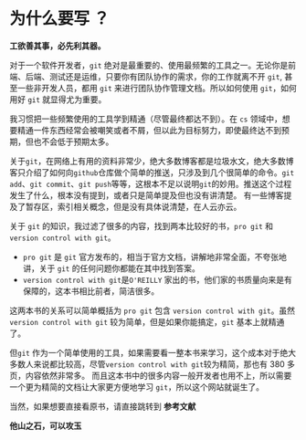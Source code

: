 # 为什么要写 ？

**工欲善其事，必先利其器。** 

对于一个软件开发者，`git` 绝对是最重要的、使用最频繁的工具之一。无论你是前端、后端、测试还是运维，只要你有团队协作的需求，你的工作就离不开 `git`, 甚至一些非开发人员，都用 `git` 来进行团队协作管理文档。所以如何使用 `git`，如何用好 `git` 就显得尤为重要。

我习惯把一些频繁使用的工具学到精通（尽管最终都达不到）。在 `cs` 领域中，想要精通一件东西经常会被嘲笑或者不屑，但以此为目标努力，即使最终达不到预期，但也不会低于预期太多。

关于`git`，在网络上有用的资料非常少，绝大多数博客都是垃圾水文，绝大多数博客只介绍了如何向`github`仓库做个简单的推送，只涉及到几个很简单的命令。`git add`、`git commit`、`git push`等等，这根本不足以说明`git`的妙用。推送这个过程发生了什么，根本没有提到，或者只是简单提及但也没有讲清楚。
有一些博客提及了暂存区，索引相关概念，但是没有具体说清楚，在人云亦云。

关于 `git` 的知识，我过滤了很多的内容，找到两本比较好的书，`pro git` 和 `version control with git`。

- `pro git` 是 `git` 官方发布的，相当于官方文档，讲解地非常全面，不夸张地讲，关于 `git` 的任何问题你都能在其中找到答案。
- `version control with git`是`O'REILLY` 家出的书，他们家的书质量向来是有保障的，这本书相比前者，简洁很多。


这两本书的关系可以简单概括为 `pro git` 包含 `version control with git`。虽然 `version control with git` 较为简单，但是如果你能搞定，`git` 基本上就精通了。

但`git` 作为一个简单使用的工具，如果需要看一整本书来学习，这个成本对于绝大多数人来说都比较高，尽管`version control with git`较为精简，那也有 380 多页，内容依然非常多。
而且这本书中的很多内容一般开发者也用不上，所以需要一个更为精简的文档让大家更方便地学习 `git`，所以这个网站就诞生了。

当然，如果想要直接看原书，请直接跳转到 **参考文献**


**他山之石，可以攻玉**